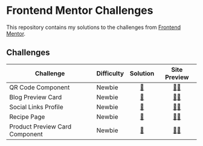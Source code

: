 # Frontend Mentor Challenges

This repository contains my solutions to the challenges from [Frontend Mentor](https://www.frontendmentor.io/).

## Challenges

<table>
    <thead>
        <tr>
            <th>Challenge</th>
            <th>Difficulty</th>
            <th>Solution</th>
            <th>Site Preview</th>
        </tr>
    </thead>
    <tbody>
        <tr>
            <td>QR Code Component</td>
            <td>Newbie</td>
            <td align="center"><a href="./qr-code-component">📝</a></td>
            <td align="center"><a href="https://qr-code-component-iota-blue.vercel.app//">👨‍💻</a></td>
        </tr>
        <tr>
            <td>Blog Preview Card</td>
            <td>Newbie</td>
            <td align="center"><a href="./blog-preview-card">📝</a></td>
            <td align="center"><a href="https://frontendmentor-rust-ten.vercel.app/">👨‍💻</a></td>
        </tr>
        <tr>
            <td>Social Links Profile</td>
            <td>Newbie</td>
            <td align="center"><a href="./social-links-profile/">📝</a></td>
            <td align="center"><a href="https://social-link-profile-neon.vercel.app/">👨‍💻</a></td>
        </tr>
        <tr>
            <td>Recipe Page</td>
            <td>Newbie</td>
            <td align="center"><a href="./recipe-page-main/">📝</a></td>
            <td align="center"><a href="https://recipe-page-pi-one.vercel.app/">👨‍💻</a></td>
        </tr>
        <tr>
            <td>Product Preview Card Component</td>
            <td>Newbie</td>
            <td align="center"><a href="./product-preview-card-component/">📝</a></td>
            <td align="center"><a href="https://product-preview-card-4ebhgxnrr-juan-trujillos-projects.vercel.app/">👨‍💻</a></td>
        </tr>
</table>
